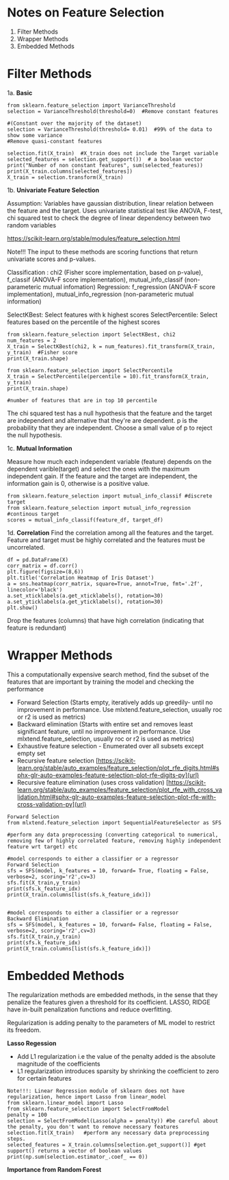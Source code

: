 # Notes on Feature Selection

1. Filter Methods
2. Wrapper Methods
3. Embedded Methods


# Filter Methods
1a. **Basic**
```
from sklearn.feature_selection import VarianceThreshold
selection = VarianceThreshold(threshold=0)  #Remove constant features

#(Constant over the majority of the dataset)
selection = VarianceThreshold(threshold= 0.01)  #99% of the data to show some variance
#Remove quasi-constant features

selection.fit(X_train)  #X_train does not include the Target variable
selected_features = selection.get_support())  # a boolean vector
print("Number of non constant features", sum(selected_features))  
print(X_train.columns[selected_features])
X_train = selection.transform(X_train)
```
1b. **Univariate Feature Selection**

Assumption: Variables have gaussian distribution, linear relation between the feature and the target. Uses univariate statistical test like ANOVA, F-test, chi squared test to check the degree of linear dependency between two random variables

https://scikit-learn.org/stable/modules/feature_selection.html

Note!!! The input to these methods are scoring functions that return univariate scores and p-values.

Classification : chi2 (Fisher score implementation, based on p-value), f_classif (ANOVA-F score implementation), mutual_info_classif (non-parameteric mutual infomation)
Regression: f_regression (ANOVA-F score implementation), mutual_info_regression (non-parameteric mutual information)

SelectKBest: Select features with k highest scores
SelectPercentile: Select features based on the percentile of the highest scores

```
from sklearn.feature_selection import SelectKBest, chi2
num_features = 2
X_train = SelectKBest(chi2, k = num_features).fit_transform(X_train, y_train)  #Fisher score 
print(X_train.shape)

from sklearn.feature_selection import SelectPercentile
X_train = SelectPercentile(percentile = 10).fit_transform(X_train, y_train)
print(X_train.shape)

#number of features that are in top 10 percentile
```
The chi squared test has a null hypothesis that the feature and the target are independent and alternative that they're are dependent.
p is the probability that they are independent. Choose a small value of p to reject the null hypothesis.


1c. **Mutual Information**

Measure how much each independent variable (feature) depends on the dependent varible(target) and select the ones with the maximum independent gain. If the feature and the target are independent, the information gain is 0, otherwise is a positive value.

```
from sklearn.feature_selection import mutual_info_classif #discrete target
from sklearn.feature_selection import mutual_info_regression #continous target
scores = mutual_info_classif(feature_df, target_df)
```
1d. **Correlation**
Find the correlation among all the features and the target. Feature and target must be highly correlated and the features must be uncorrelated.
```
df = pd.DataFrame(X)
corr_matrix = df.corr()
plt.figure(figsize=(8,6))
plt.title('Correlation Heatmap of Iris Dataset')
a = sns.heatmap(corr_matrix, square=True, annot=True, fmt='.2f', linecolor='black')
a.set_xticklabels(a.get_xticklabels(), rotation=30)
a.set_yticklabels(a.get_yticklabels(), rotation=30)           
plt.show()    
```
Drop the features (columns) that have high correlation (indicating that feature is redundant)

# Wrapper Methods
This a computationally expensive search method, find the subset of the features that are important by training the model and checking the performance

- Forward Selection  (Starts empty, iteratively adds up greedily- until no improvement in performance. Use mlxtend.feature_selection, usually roc or r2 is used as metrics)
- Backward elimination (Starts with entire set and removes least significant feature, until no improvement in performance. Use mlxtend.feature_selection, usually roc or r2 is used as metrics)
- Exhaustive feature selection - Enumerated over all subsets except empty set
- Recursive feature selection [https://scikit-learn.org/stable/auto_examples/feature_selection/plot_rfe_digits.html#sphx-glr-auto-examples-feature-selection-plot-rfe-digits-py](url)
- Recursive feature elimination (uses cross validation) [https://scikit-learn.org/stable/auto_examples/feature_selection/plot_rfe_with_cross_validation.html#sphx-glr-auto-examples-feature-selection-plot-rfe-with-cross-validation-py](url)


```
Forward Selection
from mlxtend.feature_selection import SequentialFeatureSelector as SFS

#perform any data preprocessing (converting categorical to numerical, removing few of highly correlated feature, removing highly independent feature wrt target) etc

#model corresponds to either a classifier or a regressor
Forward Selection
sfs = SFS(model, k_features = 10, forward= True, floating = False, verbose=2, scoring='r2',cv=3)
sfs.fit(X_train,y_train)
print(sfs.k_feature_idx)
print(X_train.columns[list(sfs.k_feature_idx)])


#model corresponds to either a classifier or a regressor
Backward Elimination
sfs = SFS(model, k_features = 10, forward= False, floating = False, verbose=2, scoring='r2',cv=3)
sfs.fit(X_train,y_train)
print(sfs.k_feature_idx)
print(X_train.columns[list(sfs.k_feature_idx)])

```


# Embedded Methods
The regularization methods are embedded methods, in the sense that they penalize the features given a threshold for its coefficient.
LASSO, RIDGE have in-built penalization functions and reduce overfitting. 

Regularization is adding penalty to the parameters of ML model to restrict its freedom.


**Lasso Regession**
- Add L1 regularization i.e the value of the penalty added is the absolute magnitude of the coefficients
- L1 regularization introduces sparsity by shrinking the coefficient to zero for certain features

```
Note!!!: Linear Regression module of sklearn does not have regularization, hence import Lasso from linear_model
from sklearn.linear_model import Lasso
from sklearn.feature_selection import SelectFromModel
penalty = 100
selection = SelectFromModel(Lasso(alpha = penalty)) #be careful about the penalty, you don't want to remove necessary features
selection.fit(X_train)   #perform any necessary data preprocessing steps.
selected_features = X_train.columns[selection.get_support()] #get support() returns a vector of boolean values
print(np.sum(selection.estimator_.coef_ == 0))
```
**Importance from Random Forest**
